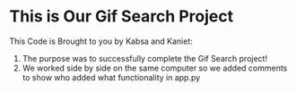 # This is Our Gif Search Project

This Code is Brought to you by Kabsa and Kaniet:

1. The purpose was to successfully complete the Gif Search project!
1. We worked side by side on the same computer so we added comments to show who added what functionality in app.py
